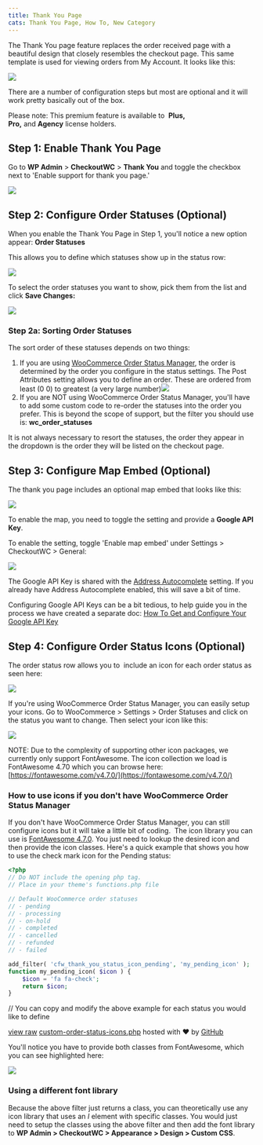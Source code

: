 ```yaml
---
title: Thank You Page
cats: Thank You Page, How To, New Category
---
```


The Thank You page feature replaces the order received page with a beautiful design that closely resembles the checkout page. This same template is used for viewing orders from My Account. It looks like this:

![](//d33v4339jhl8k0.cloudfront.net/docs/assets/5bdde2822c7d3a01757ac42e/images/5dc0c2742c7d3a7e9ae38058/file-oTIO1bLH1L.png)

There are a number of configuration steps but most are optional and it will work pretty basically out of the box.

Please note: This premium feature is available to  **Plus, Pro,** and **Agency** license holders.

## Step 1: Enable Thank You Page

Go to **WP Admin** > **CheckoutWC** > **Thank You** and toggle the checkbox next to 'Enable support for thank you page.'

![](//d33v4339jhl8k0.cloudfront.net/docs/assets/5bdde2822c7d3a01757ac42e/images/5dc0889604286364bc915295/file-2h65VIXadr.gif)

## Step 2: Configure Order Statuses (Optional)

When you enable the Thank You Page in Step 1, you'll notice a new option appear: **Order Statuses**

This allows you to define which statuses show up in the status row:

![](//d33v4339jhl8k0.cloudfront.net/docs/assets/5bdde2822c7d3a01757ac42e/images/5dc0890a2c7d3a7e9ae37e12/file-ipoHVJWthV.png)

To select the order statuses you want to show, pick them from the list and click **Save Changes:**

![](//d33v4339jhl8k0.cloudfront.net/docs/assets/5bdde2822c7d3a01757ac42e/images/5dc08a9e2c7d3a7e9ae37e1f/file-J4udliUx1G.gif)

### Step 2a: Sorting Order Statuses 

The sort order of these statuses depends on two things:

1.  If you are using [WooCommerce Order Status Manager](https://woocommerce.com/products/woocommerce-order-status-manager/), the order is determined by the order you configure in the status settings. The Post Attributes setting allows you to define an order. These are ordered from least (0 0) to greatest (a very large number)![](//d33v4339jhl8k0.cloudfront.net/docs/assets/5bdde2822c7d3a01757ac42e/images/5dc0894f2c7d3a7e9ae37e15/file-D5uSSYR5r7.png)
2.  If you are NOT using WooCommerce Order Status Manager, you'll have to add some custom code to re-order the statuses into the order you prefer. This is beyond the scope of support, but the filter you should use is: **wc\_order\_statuses** 

It is not always necessary to resort the statuses, the order they appear in the dropdown is the order they will be listed on the checkout page.

## Step 3: Configure Map Embed (Optional)

The thank you page includes an optional map embed that looks like this:

![](//d33v4339jhl8k0.cloudfront.net/docs/assets/5bdde2822c7d3a01757ac42e/images/5dc08aee2c7d3a7e9ae37e24/file-4PnRvnPJjx.png)

To enable the map, you need to toggle the setting and provide a **Google API Key**.

To enable the setting, toggle 'Enable map embed' under Settings > CheckoutWC > General:

![](//d33v4339jhl8k0.cloudfront.net/docs/assets/5bdde2822c7d3a01757ac42e/images/5dc08b2904286364bc9152ab/file-NG1Q5qVz6Q.png)

The Google API Key is shared with the [Address Autocomplete](//kb.checkoutwc.com/article/72-how-to-enable-address-autocomplete) setting. If you already have Address Autocomplete enabled, this will save a bit of time. 

Configuring Google API Keys can be a bit tedious, to help guide you in the process we have created a separate doc: [How To Get and Configure Your Google API Key](//kb.checkoutwc.com/article/86-how-to-get-and-configure-your-google-api-key)

## Step 4: Configure Order Status Icons (Optional)

The order status row allows you to  include an icon for each order status as seen here:

![](//d33v4339jhl8k0.cloudfront.net/docs/assets/5bdde2822c7d3a01757ac42e/images/5dc0890a2c7d3a7e9ae37e12/file-ipoHVJWthV.png)

If you're using WooCommerce Order Status Manager, you can easily setup your icons. Go to WooCommerce > Settings > Order Statuses and click on the status you want to change. Then select your icon like this:

![](//d33v4339jhl8k0.cloudfront.net/docs/assets/5bdde2822c7d3a01757ac42e/images/5dc09f452c7d3a7e9ae37f2f/file-jjK1iXc94g.gif)

NOTE: Due to the complexity of supporting other icon packages, we currently only support FontAwesome. The icon collection we load is FontAwesome 4.70 which you can browse here: [https://fontawesome.com/v4.7.0/](https://fontawesome.com/v4.7.0/)

### How to use icons if you don't have WooCommerce Order Status Manager

If you don't have WooCommerce Order Status Manager, you can still configure icons but it will take a little bit of coding.  The icon library you can use is [FontAwesome 4.7.0](https://fontawesome.com/v4.7.0/). You just need to lookup the desired icon and then provide the icon classes. Here's a quick example that shows you how to use the check mark icon for the Pending status:

```php
<?php
// Do NOT include the opening php tag.
// Place in your theme's functions.php file

// Default WooCommerce order statuses
// - pending
// - processing
// - on-hold
// - completed
// - cancelled
// - refunded
// - failed

add_filter( 'cfw_thank_you_status_icon_pending', 'my_pending_icon' );
function my_pending_icon( $icon ) {
    $icon = 'fa fa-check';
    return $icon;
}
```
// You can copy and modify the above example for each status you would like to define

[view raw](https://gist.github.com/clifgriffin/2e858e85b8a4aceddd61195dada5c1d8/raw/f84089adb857ca4a2982acb28487e20d08157b29/custom-order-status-icons.php) [custom-order-status-icons.php](https://gist.github.com/clifgriffin/2e858e85b8a4aceddd61195dada5c1d8#file-custom-order-status-icons-php) hosted with ❤ by [GitHub](https://github.com)

You'll notice you have to provide both classes from FontAwesome, which you can see highlighted here:

![](//d33v4339jhl8k0.cloudfront.net/docs/assets/5bdde2822c7d3a01757ac42e/images/5dc0a35504286364bc9153db/file-dunMeEJHeg.png)

### Using a different font library

Because the above filter just returns a class, you can theoretically use any icon library that uses an _I_ element with specific classes. You would just need to setup the classes using the above filter and then add the font library to **WP Admin > CheckoutWC > Appearance > Design > Custom CSS**.
